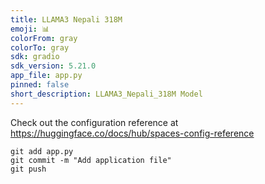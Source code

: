 ```yaml
---
title: LLAMA3 Nepali 318M
emoji: 📊
colorFrom: gray
colorTo: gray
sdk: gradio
sdk_version: 5.21.0
app_file: app.py
pinned: false
short_description: LLAMA3_Nepali_318M Model
---
```


Check out the configuration reference at https://huggingface.co/docs/hub/spaces-config-reference

```
git add app.py
git commit -m "Add application file"
git push
```